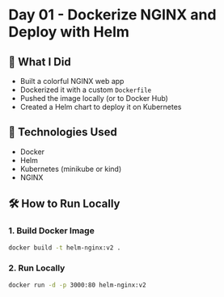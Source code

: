 
# Day 01 - Dockerize NGINX and Deploy with Helm

## 🔧 What I Did
- Built a colorful NGINX web app
- Dockerized it with a custom `Dockerfile`
- Pushed the image locally (or to Docker Hub)
- Created a Helm chart to deploy it on Kubernetes

## 🚀 Technologies Used
- Docker
- Helm
- Kubernetes (minikube or kind)
- NGINX

## 🛠️ How to Run Locally

### 1. Build Docker Image
```bash
docker build -t helm-nginx:v2 .
````

### 2. Run Locally

```bash
docker run -d -p 3000:80 helm-nginx:v2
```

